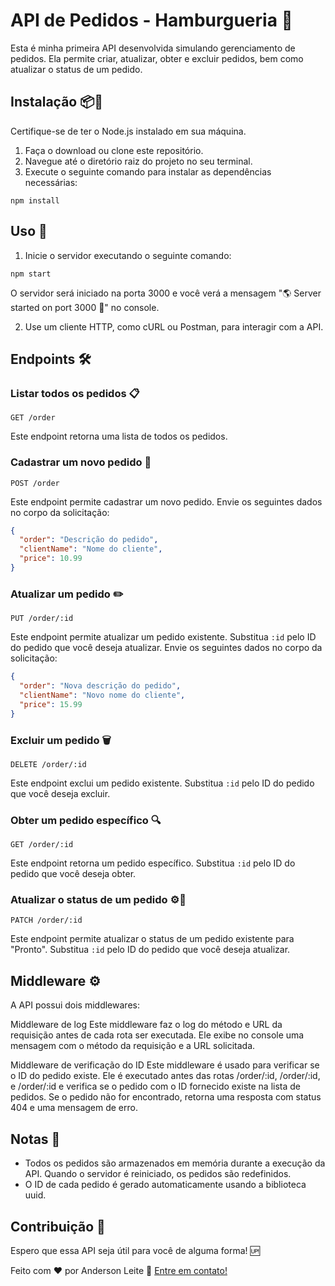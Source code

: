 # API de Pedidos - Hamburgueria 🍔

Esta é minha primeira API desenvolvida simulando gerenciamento de pedidos. Ela permite criar, atualizar, obter e excluir pedidos, bem como atualizar o status de um pedido.

## Instalação 📦🍔

Certifique-se de ter o Node.js instalado em sua máquina.

1. Faça o download ou clone este repositório.
2. Navegue até o diretório raiz do projeto no seu terminal.
3. Execute o seguinte comando para instalar as dependências necessárias:

```shell
npm install
```

## Uso 🚀

1. Inicie o servidor executando o seguinte comando:

```shell
npm start
```

O servidor será iniciado na porta 3000 e você verá a mensagem "🌎 Server started on port 3000 🚀" no console.

2. Use um cliente HTTP, como cURL ou Postman, para interagir com a API.

## Endpoints 🛠️

### Listar todos os pedidos 📋

```
GET /order
```

Este endpoint retorna uma lista de todos os pedidos.

### Cadastrar um novo pedido 📝

```
POST /order
```

Este endpoint permite cadastrar um novo pedido. Envie os seguintes dados no corpo da solicitação:

```json
{
  "order": "Descrição do pedido",
  "clientName": "Nome do cliente",
  "price": 10.99
}
```

### Atualizar um pedido ✏️

```
PUT /order/:id
```

Este endpoint permite atualizar um pedido existente. Substitua `:id` pelo ID do pedido que você deseja atualizar. Envie os seguintes dados no corpo da solicitação:

```json
{
  "order": "Nova descrição do pedido",
  "clientName": "Novo nome do cliente",
  "price": 15.99
}
```

### Excluir um pedido 🗑️

```
DELETE /order/:id
```

Este endpoint exclui um pedido existente. Substitua `:id` pelo ID do pedido que você deseja excluir.

### Obter um pedido específico  🔍

```
GET /order/:id
```

Este endpoint retorna um pedido específico. Substitua `:id` pelo ID do pedido que você deseja obter.

### Atualizar o status de um pedido ⚙️🔄

```
PATCH /order/:id
```

Este endpoint permite atualizar o status de um pedido existente para "Pronto". Substitua `:id` pelo ID do pedido que você deseja atualizar.

## Middleware ⚙️

A API possui dois middlewares:

Middleware de log
Este middleware faz o log do método e URL da requisição antes de cada rota ser executada. Ele exibe no console uma mensagem com o método da requisição e a URL solicitada.

Middleware de verificação do ID
Este middleware é usado para verificar se o ID do pedido existe. Ele é executado antes das rotas /order/:id, /order/:id, e /order/:id e verifica se o pedido com o ID fornecido existe na lista de pedidos. Se o pedido não for encontrado, retorna uma resposta com status 404 e uma mensagem de erro.

## Notas 📝

- Todos os pedidos são armazenados em memória durante a execução da API. Quando o servidor é reiniciado, os pedidos são redefinidos.
- O ID de cada pedido é gerado automaticamente usando a biblioteca uuid.

## Contribuição  🤝

Espero que essa API seja útil para você de alguma forma! 🆙

Feito com ♥ por Anderson Leite :wave: [Entre em contato!](https://www.linkedin.com/in/andersondiasleite/)
